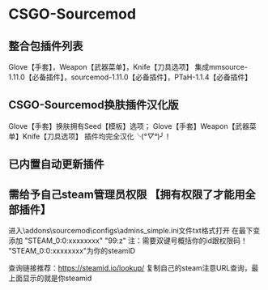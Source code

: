 # CSGO-Sourcemod
整合包插件列表
--
Glove【手套】，Weapon【武器菜单】，Knife【刀具选项】
集成mmsource-1.11.0【必备插件】，sourcemod-1.11.0【必备插件】，PTaH-1.1.4【必备插件】

CSGO-Sourcemod换肤插件汉化版
--
Glove【手套】换肤拥有Seed【模板】选项；
Glove【手套】Weapon【武器菜单】Knife【刀具选项】
插件均完全汉化╰(*°▽°*)╯！

已内置自动更新插件
--
需给予自己steam管理员权限 【拥有权限了才能用全部插件】
--
进入\addons\sourcemod\configs\admins_simple.ini文件txt格式打开
在最下变添加 "STEAM_0:0:xxxxxxxx"	"99:z"  注：需要双键号概括你的id跟权限码！
"STEAM_0:0:xxxxxxxx"为你的steamID 

查询链接推荐：https://steamid.io/lookup/ 
复制自己的steam注意URL查询，最上面显示的就是你steamid 

